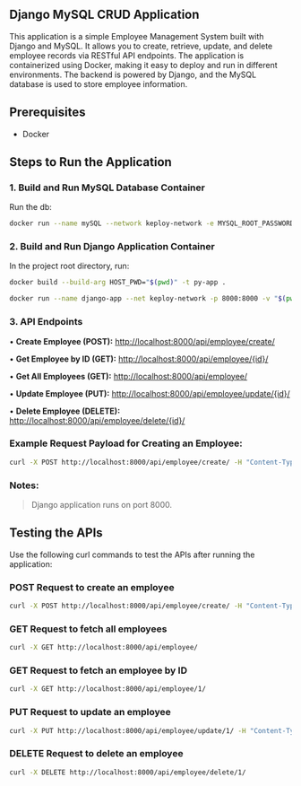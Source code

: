 ## Django MySQL CRUD Application

This application is a simple Employee Management System built with Django and MySQL. It allows you to create, retrieve, update, and delete employee records via RESTful API endpoints. The application is containerized using Docker, making it easy to deploy and run in different environments. The backend is powered by Django, and the MySQL database is used to store employee information.

## Prerequisites

* Docker

## Steps to Run the Application

### 1. Build and Run MySQL Database Container

Run the db:

```bash
docker run --name mySQL --network keploy-network -e MYSQL_ROOT_PASSWORD=keploy -e MYSQL_DATABASE=keploy_db -e MYSQL_USER=admin -e MYSQL_PASSWORD=keploy -p 3306:3306 -d mysql
```

### 2. Build and Run Django Application Container

In the project root directory, run:

```bash
docker build --build-arg HOST_PWD="$(pwd)" -t py-app .

docker run --name django-app --net keploy-network -p 8000:8000 -v "$(pwd):$(pwd)" --rm py-app
```

### 3. API Endpoints

• **Create Employee (POST):** [http://localhost:8000/api/employee/create/](http://localhost:8000/api/employee/create/)

• **Get Employee by ID (GET):** [http://localhost:8000/api/employee/{id}/](http://localhost:8000/api/employee/{id}/)

• **Get All Employees (GET):** [http://localhost:8000/api/employee/](http://localhost:8000/api/employee/)

• **Update Employee (PUT):** [http://localhost:8000/api/employee/update/{id}/](http://localhost:8000/api/employee/update/{id}/)

• **Delete Employee (DELETE):** [http://localhost:8000/api/employee/delete/{id}/](http://localhost:8000/api/employee/delete/{id}/)

### Example Request Payload for Creating an Employee:

```bash
curl -X POST http://localhost:8000/api/employee/create/ -H "Content-Type: application/json" -d '{"name": "John Doe", "years_of_experience": 5, "field": "Computer Science", "company": "TechCorp"}'
```

### Notes:

> Django application runs on port 8000.

## Testing the APIs

Use the following curl commands to test the APIs after running the application:

### POST Request to create an employee

```bash
curl -X POST http://localhost:8000/api/employee/create/ -H "Content-Type: application/json" -d '{"name": "John Doe", "years_of_experience": 5, "field": "Computer Science", "company": "TechCorp"}'
```

### GET Request to fetch all employees

```bash
curl -X GET http://localhost:8000/api/employee/
```

### GET Request to fetch an employee by ID

```bash
curl -X GET http://localhost:8000/api/employee/1/
```

### PUT Request to update an employee

```bash
curl -X PUT http://localhost:8000/api/employee/update/1/ -H "Content-Type: application/json" -d '{"name": "Jane Doe", "years_of_experience": 6, "field": "Data Science", "company": "TechCorp"}'
```

### DELETE Request to delete an employee

```bash
curl -X DELETE http://localhost:8000/api/employee/delete/1/
```